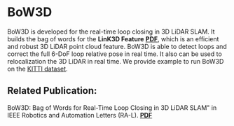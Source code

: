 # BoW3D
BoW3D is developed for the real-time loop closing in 3D LiDAR SLAM. It builds the bag of words for the **LinK3D Feature** **[PDF](https://arxiv.org/pdf/2206.05927.pdf)**, which is an efficient and robust 3D LiDAR point cloud feature. BoW3D is able to detect loops and correct the full 6-DoF loop relative pose in real time. It also can be used to relocalization the 3D LiDAR in real time. We provide example to run BoW3D on the [KITTI dataset](https://www.cvlibs.net/datasets/kitti/eval_odometry.php).

## **Related Publication:**

BoW3D: Bag of Words for Real-Time Loop Closing in 3D LiDAR SLAM" in IEEE Robotics and Automation Letters (RA-L). **[PDF](https://arxiv.org/pdf/2208.07473.pdf)**
